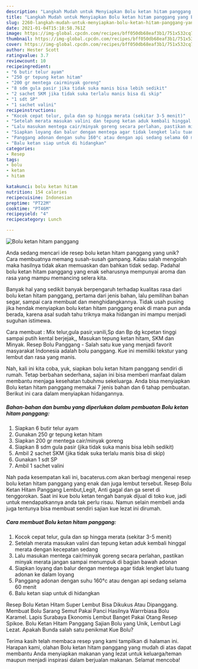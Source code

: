 ```yaml
---
description: "Langkah Mudah untuk Menyiapkan Bolu ketan hitam panggang yang Enak"
title: "Langkah Mudah untuk Menyiapkan Bolu ketan hitam panggang yang Enak"
slug: 2260-langkah-mudah-untuk-menyiapkan-bolu-ketan-hitam-panggang-yang-enak
date: 2021-01-04T15:18:58.761Z
image: https://img-global.cpcdn.com/recipes/bff050db68eaf3b1/751x532cq70/bolu-ketan-hitam-panggang-foto-resep-utama.jpg
thumbnail: https://img-global.cpcdn.com/recipes/bff050db68eaf3b1/751x532cq70/bolu-ketan-hitam-panggang-foto-resep-utama.jpg
cover: https://img-global.cpcdn.com/recipes/bff050db68eaf3b1/751x532cq70/bolu-ketan-hitam-panggang-foto-resep-utama.jpg
author: Hester Scott
ratingvalue: 3.7
reviewcount: 10
recipeingredient:
- "6 butir telur ayam"
- "250 gr tepung ketan hitam"
- "200 gr mentega cairminyak goreng"
- "8 sdm gula pasir jika tidak suka manis bisa lebih sedikit"
- "2 sachet SKM jika tidak suka terlalu manis bisa di skip"
- "1 sdt SP"
- "1 sachet valini"
recipeinstructions:
- "Kocok cepat telur, gula dan sp hingga merata (sekitar 3-5 menit)"
- "Setelah merata masukan valini dan tepung ketan aduk kembali hinggal merata dengan kecepatan sedang"
- "Lalu masukan mentega cair/minyak goreng secara perlahan, pastikan minyak merata jangan sampai menumpuk di bagian bawah adonan"
- "Siapkan loyang dan balur dengan mentega agar tidak lengket lalu tuang adonan ke dalam loyang"
- "Panggang adonan dengan suhu 160°c atau dengan api sedang selama 60 menit"
- "Balu ketan siap untuk di hidangkan"
categories:
- Resep
tags:
- bolu
- ketan
- hitam

katakunci: bolu ketan hitam 
nutrition: 154 calories
recipecuisine: Indonesian
preptime: "PT22M"
cooktime: "PT46M"
recipeyield: "4"
recipecategory: Lunch

---
```



![Bolu ketan hitam panggang](https://img-global.cpcdn.com/recipes/bff050db68eaf3b1/751x532cq70/bolu-ketan-hitam-panggang-foto-resep-utama.jpg)

Anda sedang mencari ide resep bolu ketan hitam panggang yang unik? Cara membuatnya memang susah-susah gampang. Kalau salah mengolah maka hasilnya tidak akan memuaskan dan bahkan tidak sedap. Padahal bolu ketan hitam panggang yang enak seharusnya mempunyai aroma dan rasa yang mampu memancing selera kita.

Banyak hal yang sedikit banyak berpengaruh terhadap kualitas rasa dari bolu ketan hitam panggang, pertama dari jenis bahan, lalu pemilihan bahan segar, sampai cara membuat dan menghidangkannya. Tidak usah pusing jika hendak menyiapkan bolu ketan hitam panggang enak di mana pun anda berada, karena asal sudah tahu triknya maka hidangan ini mampu menjadi suguhan istimewa.

Cara membuat : Mix telur,gula pasir,vanili,Sp dan Bp dg kcpetan tinggi sampai putih kental berjejak,, Masukan tepung ketan hitam, SKM dan Minyak. Resep Bolu Panggang - Salah satu kue yang menjadi favorit masyarakat Indonesia adalah bolu panggang. Kue ini memiliki tekstur yang lembut dan rasa yang manis.


Nah, kali ini kita coba, yuk, siapkan bolu ketan hitam panggang sendiri di rumah. Tetap berbahan sederhana, sajian ini bisa memberi manfaat dalam membantu menjaga kesehatan tubuhmu sekeluarga. Anda bisa menyiapkan Bolu ketan hitam panggang memakai 7 jenis bahan dan 6 tahap pembuatan. Berikut ini cara dalam menyiapkan hidangannya.

<!--inarticleads1-->

##### Bahan-bahan dan bumbu yang diperlukan dalam pembuatan Bolu ketan hitam panggang:

1. Siapkan 6 butir telur ayam
1. Gunakan 250 gr tepung ketan hitam
1. Siapkan 200 gr mentega cair/minyak goreng
1. Siapkan 8 sdm gula pasir (jika tidak suka manis bisa lebih sedikit)
1. Ambil 2 sachet SKM (jika tidak suka terlalu manis bisa di skip)
1. Gunakan 1 sdt SP
1. Ambil 1 sachet valini


Nah pada kesempatan kali ini, bacaterus.com akan berbagi mengenai resep bolu ketan hitam panggang yang enak dan juga lembut tersebut. Resep Bolu Ketan Hitam Panggang Lembut,Legit, Anti gagal dan ga seret di tenggorokan. Saat ini kue bolu ketan tengah banyak dijual di toko kue, jadi untuk mendapatkannya anda tak perlu risau. Namun selain membeli anda juga tentunya bisa membuat sendiri sajian kue lezat ini dirumah. 

<!--inarticleads2-->

##### Cara membuat Bolu ketan hitam panggang:

1. Kocok cepat telur, gula dan sp hingga merata (sekitar 3-5 menit)
1. Setelah merata masukan valini dan tepung ketan aduk kembali hinggal merata dengan kecepatan sedang
1. Lalu masukan mentega cair/minyak goreng secara perlahan, pastikan minyak merata jangan sampai menumpuk di bagian bawah adonan
1. Siapkan loyang dan balur dengan mentega agar tidak lengket lalu tuang adonan ke dalam loyang
1. Panggang adonan dengan suhu 160°c atau dengan api sedang selama 60 menit
1. Balu ketan siap untuk di hidangkan


Resep Bolu Ketan Hitam Super Lembut Bisa Dikukus Atau Dipanggang. Membuat Bolu Sarang Semut Pakai Panci Hasilnya Warrrbiasa Bolu Karamel. Lapis Surabaya Ekonomis Lembut Banget Pakai Otang Resep Spikoe. Bolu Ketan Hitam Panggang Sajian Bolu yang Unik, Lembut Lagi Lezat. Apakah Bunda salah satu penikmat Kue Bolu? 

Terima kasih telah membaca resep yang kami tampilkan di halaman ini. Harapan kami, olahan Bolu ketan hitam panggang yang mudah di atas dapat membantu Anda menyiapkan makanan yang lezat untuk keluarga/teman maupun menjadi inspirasi dalam berjualan makanan. Selamat mencoba!
